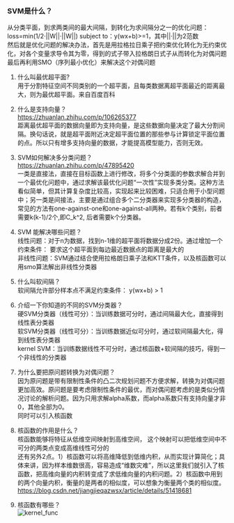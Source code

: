 ### SVM是什么？  
从分类平面，到求两类间的最大间隔，到转化为求间隔分之一的优化问题：loss=min(1/2·||W||·||W||) subject to：y(wx+b)>=1，其中||·||为2范数     
然后就是优化问题的解决办法，首先是用拉格拉日乘子把约束优化转化为无约束优化，对各个变量求导令其为零，得到的式子带入拉格朗日式子从而转化为对偶问题   
最后再利用SMO（序列最小优化）来解决这个对偶问题  

1. 什么叫最优超平面?  
用于分割特征空间不同类别的一个超平面，且每类数据离超平面最近的距离最大，则为最优超平面。来自百度百科

2. 什么是支持向量？  
https://zhuanlan.zhihu.com/p/106265377  
距离最优超平面的数据向量即为支持向量，是这些数据向量决定了最大分割间隔。换句话说，就是超平面附近决定超平面位置的那些参与计算锁定平面位置的点。所以只有增多支持向量的数据，才能提高模型能力，否则无效。

3. SVM如何解决多分类问题？  
https://zhuanlan.zhihu.com/p/47895420  
一类是直接法，直接在目标函数上进行修改，将多个分类面的参数求解合并到一个最优化问题中，通过求解该最优化问题“一次性”实现多类分类。这种方法看似简单，但其计算复杂度比较高，实现起来比较困难，只适合用于小型问题中；另一类是间接法，主要是通过组合多个二分类器来实现多分类器的构造，常见的方法有one-against-one和one-against-all两种。若有k个类别，前者需要k(k-1)/2个,即C_k^2, 后者需要k个分类器。

4. SVM 能解决哪些问题？  
线性问题：对于n为数据，找到n-1维的超平面将数据分成2份。通过增加一个约束条件： 要求这个超平面到每边最近数据点的距离是最大的  
非线性问题：SVM通过结合使用拉格朗日乘子法和KTT条件，以及核函数可以用smo算法解出非线性分类器

5. 什么叫软间隔？   
软间隔允许部分样本点不满足约束条件： y(wx+b) > 1

6. 介绍一下你知道的不同的SVM分类器？  
硬SVM分类器（线性可分）：当训练数据可分时，通过间隔最大化，直接得到线性表分类器  
软SVM分类器（线性可分）：当训练数据近似可分时，通过软间隔最大化，得到线性表分类器  
kernel SVM：当训练数据线性不可分时，通过核函数+软间隔的技巧，得到一个非线性的分类器  

7. 为什么要把原问题转换为对偶问题？  
因为原问题是带有限制性条件的凸二次规划问题不方便求解，转换为对偶问题更加高效。原问题是要考虑限制性条件的最优，而对偶问题考虑的是类似分情况讨论的解析问题。因为只用求解alpha系数，而alpha系数只有支持向量才非0，其他全部为0。  
同时可以引入核函数  

8. 核函数的作用是什么？  
核函数能够将特征从低维空间映射到高维空间， 这个映射可以把低维空间中不可分的两类点变成高维线性可分的  
还有另外2点。1）核函数可以将高维降低到低维内积，从而实现计算简化；具体来讲，因为样本维数很高，容易造成“维数灾难”，所以这里我们就引入了核函数，把高维向量的内积转变成了求低维向量的内积问题。2）核函数中用到的两个向量内积，衡量的是两者的相似度，可以想象为衡量两个类的相似度。  
https://blog.csdn.net/jiangjieqazwsx/article/details/51418681

9. 核函数有哪些？  
![kernel_func](https://user-images.githubusercontent.com/42667259/91205766-5def3800-e706-11ea-912b-96da44a3a578.png)


